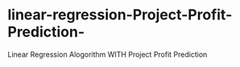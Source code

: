 # linear-regression-Project-Profit-Prediction-
Linear Regression Alogorithm WITH  Project Profit Prediction
